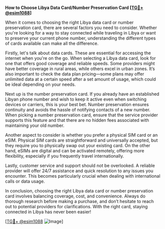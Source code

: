 **How to Choose Libya Data Card/Number Preservation Card [[TG💪+ @esim1088](https://t.me/s/esim1088)]**

When it comes to choosing the right Libya data card or number preservation card, there are several factors you need to consider. Whether you're looking for a way to stay connected while traveling in Libya or want to preserve your current phone number, understanding the different types of cards available can make all the difference.

Firstly, let's talk about data cards. These are essential for accessing the internet when you're on the go. When selecting a Libya data card, look for one that offers good coverage and reliable speeds. Some providers might have better coverage in rural areas, while others excel in urban zones. It’s also important to check the data plan pricing—some plans may offer unlimited data at a certain speed after a set amount of usage, which could be ideal depending on your needs.

Next up is the number preservation card. If you already have an established Libyan phone number and wish to keep it active even when switching devices or carriers, this is your best bet. Number preservation ensures continuity and avoids the hassle of notifying contacts of a new number. When picking a number preservation card, ensure that the service provider supports this feature and that there are no hidden fees associated with maintaining your old number.

Another aspect to consider is whether you prefer a physical SIM card or an eSIM. Physical SIM cards are straightforward and universally accepted, but they require you to physically swap out your existing card. On the other hand, eSIMs are digital and can be activated remotely, offering more flexibility, especially if you frequently travel internationally.

Lastly, customer service and support should not be overlooked. A reliable provider will offer 24/7 assistance and quick resolution to any issues you encounter. This becomes particularly crucial when dealing with international calls or data usage.

In conclusion, choosing the right Libya data card or number preservation card involves balancing coverage, cost, and convenience. Always do thorough research before making a purchase, and don’t hesitate to reach out to potential providers for clarifications. With the right card, staying connected in Libya has never been easier!

[[TG💪+ @esim1088](https://t.me/s/esim1088) ![Image](https://i.postimg.cc/Y0z9fWf4/image.png)]